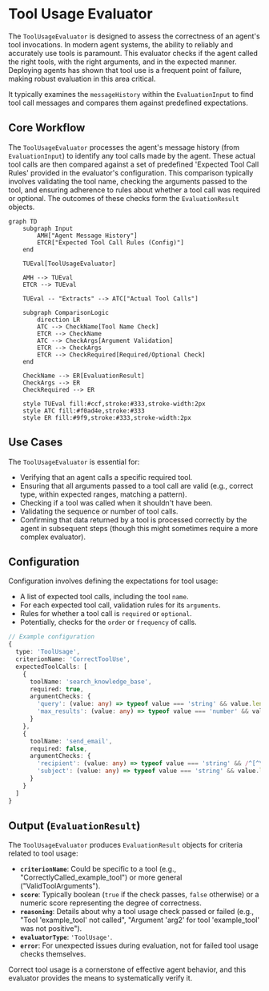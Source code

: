 # Tool Usage Evaluator

The `ToolUsageEvaluator` is designed to assess the correctness of an agent's tool invocations. In modern agent systems, the ability to reliably and accurately use tools is paramount. This evaluator checks if the agent called the right tools, with the right arguments, and in the expected manner. Deploying agents has shown that tool use is a frequent point of failure, making robust evaluation in this area critical.

It typically examines the `messageHistory` within the `EvaluationInput` to find tool call messages and compares them against predefined expectations.

## Core Workflow

The `ToolUsageEvaluator` processes the agent's message history (from `EvaluationInput`) to identify any tool calls made by the agent. These actual tool calls are then compared against a set of predefined 'Expected Tool Call Rules' provided in the evaluator's configuration. This comparison typically involves validating the tool name, checking the arguments passed to the tool, and ensuring adherence to rules about whether a tool call was required or optional. The outcomes of these checks form the `EvaluationResult` objects.

```mermaid
graph TD
    subgraph Input
        AMH["Agent Message History"]
        ETCR["Expected Tool Call Rules (Config)"]
    end

    TUEval[ToolUsageEvaluator]

    AMH --> TUEval
    ETCR --> TUEval

    TUEval -- "Extracts" --> ATC["Actual Tool Calls"]

    subgraph ComparisonLogic
        direction LR
        ATC --> CheckName[Tool Name Check]
        ETCR --> CheckName
        ATC --> CheckArgs[Argument Validation]
        ETCR --> CheckArgs
        ETCR --> CheckRequired[Required/Optional Check]
    end

    CheckName --> ER[EvaluationResult]
    CheckArgs --> ER
    CheckRequired --> ER

    style TUEval fill:#ccf,stroke:#333,stroke-width:2px
    style ATC fill:#f0ad4e,stroke:#333
    style ER fill:#9f9,stroke:#333,stroke-width:2px
```

## Use Cases

The `ToolUsageEvaluator` is essential for:

- Verifying that an agent calls a specific required tool.
- Ensuring that all arguments passed to a tool call are valid (e.g., correct type, within expected ranges, matching a pattern).
- Checking if a tool was called when it shouldn't have been.
- Validating the sequence or number of tool calls.
- Confirming that data returned by a tool is processed correctly by the agent in subsequent steps (though this might sometimes require a more complex evaluator).

## Configuration

Configuration involves defining the expectations for tool usage:

- A list of expected tool calls, including the tool `name`.
- For each expected tool call, validation rules for its `arguments`.
- Rules for whether a tool call is `required` or `optional`.
- Potentially, checks for the `order` or `frequency` of calls.

```typescript
// Example configuration
{
  type: 'ToolUsage',
  criterionName: 'CorrectToolUse',
  expectedToolCalls: [
    {
      toolName: 'search_knowledge_base',
      required: true,
      argumentChecks: {
        'query': (value: any) => typeof value === 'string' && value.length > 0,
        'max_results': (value: any) => typeof value === 'number' && value > 0 && value <= 10
      }
    },
    {
      toolName: 'send_email',
      required: false,
      argumentChecks: {
        'recipient': (value: any) => typeof value === 'string' && /^[^\s@]+@[^\s@]+\.[^\s@]+$/.test(value),
        'subject': (value: any) => typeof value === 'string' && value.length > 0
      }
    }
  ]
}
```

## Output (`EvaluationResult`)

The `ToolUsageEvaluator` produces `EvaluationResult` objects for criteria related to tool usage:

- **`criterionName`**: Could be specific to a tool (e.g., "CorrectlyCalled_example_tool") or more general ("ValidToolArguments").
- **`score`**: Typically boolean (`true` if the check passes, `false` otherwise) or a numeric score representing the degree of correctness.
- **`reasoning`**: Details about why a tool usage check passed or failed (e.g., "Tool 'example_tool' not called", "Argument 'arg2' for tool 'example_tool' was not positive").
- **`evaluatorType`**: `'ToolUsage'`.
- **`error`**: For unexpected issues during evaluation, not for failed tool usage checks themselves.

Correct tool usage is a cornerstone of effective agent behavior, and this evaluator provides the means to systematically verify it.
